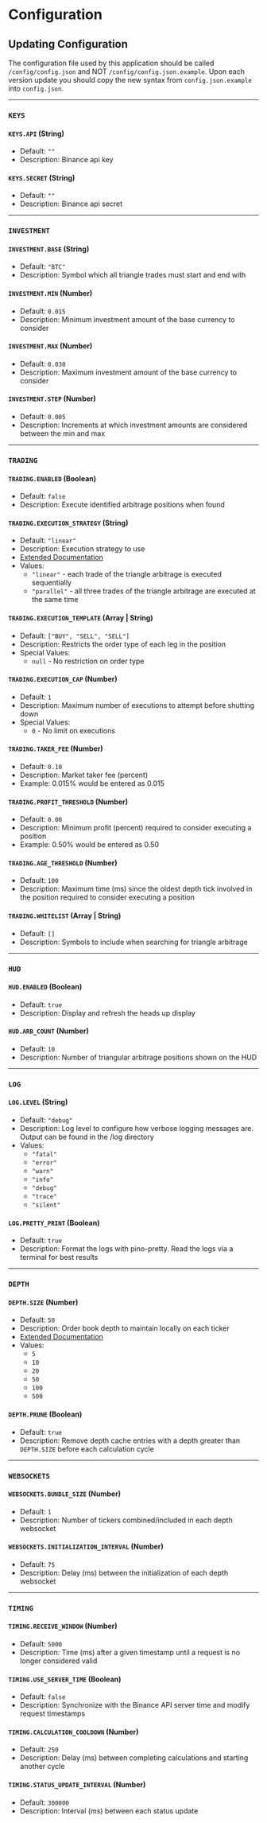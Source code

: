 # Configuration

## Updating Configuration

The configuration file used by this application should be called `/config/config.json` and NOT `/config/config.json.example`.
Upon each version update you should copy the new syntax from `config.json.example` into `config.json`.


---


### `KEYS`

#### `KEYS.API` (String)
* Default: `""`
* Description: Binance api key

#### `KEYS.SECRET` (String)
* Default: `""`
* Description: Binance api secret


---


### `INVESTMENT`

#### `INVESTMENT.BASE` (String)
* Default: `"BTC"`
* Description: Symbol which all triangle trades must start and end with
    
#### `INVESTMENT.MIN` (Number)
* Default: `0.015`
* Description: Minimum investment amount of the base currency to consider
    
#### `INVESTMENT.MAX` (Number)
* Default: `0.030`
* Description: Maximum investment amount of the base currency to consider

#### `INVESTMENT.STEP` (Number)
* Default: `0.005`
* Description: Increments at which investment amounts are considered between the min and max


---


### `TRADING`

#### `TRADING.ENABLED` (Boolean)
* Default: `false`
* Description: Execute identified arbitrage positions when found

#### `TRADING.EXECUTION_STRATEGY` (String)
* Default: `"linear"`
* Description: Execution strategy to use
* [Extended Documentation](../src/resources/docs/strategies.md)
* Values:
    * `"linear"` - each trade of the triangle arbitrage is executed sequentially
    * `"parallel"` - all three trades of the triangle arbitrage are executed at the same time

#### `TRADING.EXECUTION_TEMPLATE` (Array | String)
* Default: `["BUY", "SELL", "SELL"]`
* Description: Restricts the order type of each leg in the position
* Special Values:
    * `null` - No restriction on order type

#### `TRADING.EXECUTION_CAP` (Number)
* Default: `1`
* Description: Maximum number of executions to attempt before shutting down
* Special Values:
    * `0` - No limit on executions

#### `TRADING.TAKER_FEE` (Number)
* Default: `0.10`
* Description: Market taker fee (percent)
* Example: 0.015% would be entered as 0.015

#### `TRADING.PROFIT_THRESHOLD` (Number)
* Default: `0.00`
* Description: Minimum profit (percent) required to consider executing a position
* Example: 0.50% would be entered as 0.50

#### `TRADING.AGE_THRESHOLD` (Number)
* Default: `100`
* Description: Maximum time (ms) since the oldest depth tick involved in the position required to consider executing a position

#### `TRADING.WHITELIST` (Array | String)
* Default: `[]`
* Description: Symbols to include when searching for triangle arbitrage


---


### `HUD`

#### `HUD.ENABLED` (Boolean)
* Default: `true`
* Description: Display and refresh the heads up display

#### `HUD.ARB_COUNT` (Number)
* Default: `10`
* Description: Number of triangular arbitrage positions shown on the HUD


---


### `LOG`

#### `LOG.LEVEL` (String)
* Default: `"debug"`
* Description: Log level to configure how verbose logging messages are. Output can be found in the /log directory
* Values:
    * `"fatal"`
    * `"error"`
    * `"warn"`
    * `"info"`
    * `"debug"`
    * `"trace"`
    * `"silent"`

#### `LOG.PRETTY_PRINT` (Boolean)
* Default: `true`
* Description: Format the logs with pino-pretty. Read the logs via a terminal for best results


---


### `DEPTH`

#### `DEPTH.SIZE` (Number)
* Default: `50`
* Description: Order book depth to maintain locally on each ticker
* [Extended Documentation](../src/resources/docs/depths.md)
* Values:
    * `5`
    * `10`
    * `20`
    * `50`
    * `100`
    * `500`

#### `DEPTH.PRUNE` (Boolean)
* Default: `true`
* Description: Remove depth cache entries with a depth greater than `DEPTH.SIZE` before each calculation cycle


---


### `WEBSOCKETS`

#### `WEBSOCKETS.BUNDLE_SIZE` (Number)
* Default: `1`
* Description: Number of tickers combined/included in each depth websocket

#### `WEBSOCKETS.INITIALIZATION_INTERVAL` (Number)
* Default: `75`
* Description: Delay (ms) between the initialization of each depth websocket


---


### `TIMING`

#### `TIMING.RECEIVE_WINDOW` (Number)
* Default: `5000`
* Description: Time (ms) after a given timestamp until a request is no longer considered valid

#### `TIMING.USE_SERVER_TIME` (Boolean)
* Default: `false`
* Description: Synchronize with the Binance API server time and modify request timestamps

#### `TIMING.CALCULATION_COOLDOWN` (Number)
* Default: `250`
* Description: Delay (ms) between completing calculations and starting another cycle

#### `TIMING.STATUS_UPDATE_INTERVAL` (Number)
* Default: `300000`
* Description: Interval (ms) between each status update